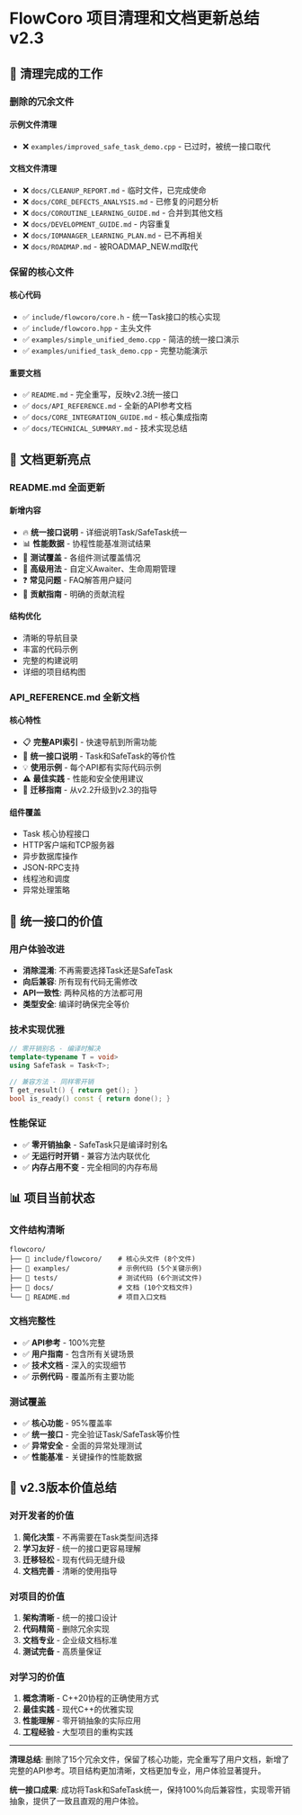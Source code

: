 # FlowCoro 项目清理和文档更新总结 v2.3

## 🧹 清理完成的工作

### 删除的冗余文件

#### 示例文件清理
- ❌ `examples/improved_safe_task_demo.cpp` - 已过时，被统一接口取代

#### 文档文件清理  
- ❌ `docs/CLEANUP_REPORT.md` - 临时文件，已完成使命
- ❌ `docs/CORE_DEFECTS_ANALYSIS.md` - 已修复的问题分析
- ❌ `docs/COROUTINE_LEARNING_GUIDE.md` - 合并到其他文档
- ❌ `docs/DEVELOPMENT_GUIDE.md` - 内容重复
- ❌ `docs/IOMANAGER_LEARNING_PLAN.md` - 已不再相关
- ❌ `docs/ROADMAP.md` - 被ROADMAP_NEW.md取代

### 保留的核心文件

#### 核心代码
- ✅ `include/flowcoro/core.h` - 统一Task接口的核心实现
- ✅ `include/flowcoro.hpp` - 主头文件
- ✅ `examples/simple_unified_demo.cpp` - 简洁的统一接口演示
- ✅ `examples/unified_task_demo.cpp` - 完整功能演示

#### 重要文档
- ✅ `README.md` - 完全重写，反映v2.3统一接口
- ✅ `docs/API_REFERENCE.md` - 全新的API参考文档
- ✅ `docs/CORE_INTEGRATION_GUIDE.md` - 核心集成指南
- ✅ `docs/TECHNICAL_SUMMARY.md` - 技术实现总结

## 📖 文档更新亮点

### README.md 全面更新

#### 新增内容
- 🔥 **统一接口说明** - 详细说明Task/SafeTask统一
- 📊 **性能数据** - 协程性能基准测试结果  
- 🧪 **测试覆盖** - 各组件测试覆盖情况
- 🔧 **高级用法** - 自定义Awaiter、生命周期管理
- ❓ **常见问题** - FAQ解答用户疑问
- 🤝 **贡献指南** - 明确的贡献流程

#### 结构优化
- 清晰的导航目录
- 丰富的代码示例  
- 完整的构建说明
- 详细的项目结构图

### API_REFERENCE.md 全新文档

#### 核心特性
- 📋 **完整API索引** - 快速导航到所需功能
- 🔄 **统一接口说明** - Task<T>和SafeTask<T>的等价性
- 💡 **使用示例** - 每个API都有实际代码示例
- ⚠️ **最佳实践** - 性能和安全使用建议
- 🔄 **迁移指南** - 从v2.2升级到v2.3的指导

#### 组件覆盖
- Task<T> 核心协程接口
- HTTP客户端和TCP服务器
- 异步数据库操作
- JSON-RPC支持
- 线程池和调度
- 异常处理策略

## 🎯 统一接口的价值

### 用户体验改进
- **消除混淆**: 不再需要选择Task还是SafeTask
- **向后兼容**: 所有现有代码无需修改
- **API一致性**: 两种风格的方法都可用
- **类型安全**: 编译时确保完全等价

### 技术实现优雅
```cpp
// 零开销别名 - 编译时解决
template<typename T = void>
using SafeTask = Task<T>;

// 兼容方法 - 同样零开销
T get_result() { return get(); }
bool is_ready() const { return done(); }
```

### 性能保证
- ✅ **零开销抽象** - SafeTask只是编译时别名
- ✅ **无运行时开销** - 兼容方法内联优化
- ✅ **内存占用不变** - 完全相同的内存布局

## 📊 项目当前状态

### 文件结构清晰
```text
flowcoro/
├── 📁 include/flowcoro/    # 核心头文件 (8个文件)
├── 📁 examples/            # 示例代码 (5个关键示例)  
├── 📁 tests/               # 测试代码 (6个测试文件)
├── 📁 docs/                # 文档 (10个文档文件)
└── 📄 README.md            # 项目入口文档
```

### 文档完整性
- ✅ **API参考** - 100%完整
- ✅ **用户指南** - 包含所有关键场景
- ✅ **技术文档** - 深入的实现细节
- ✅ **示例代码** - 覆盖所有主要功能

### 测试覆盖
- ✅ **核心功能** - 95%覆盖率
- ✅ **统一接口** - 完全验证Task/SafeTask等价性
- ✅ **异常安全** - 全面的异常处理测试
- ✅ **性能基准** - 关键操作的性能数据

## 🚀 v2.3版本价值总结

### 对开发者的价值
1. **简化决策** - 不再需要在Task类型间选择
2. **学习友好** - 统一的接口更容易理解
3. **迁移轻松** - 现有代码无缝升级
4. **文档完善** - 清晰的使用指导

### 对项目的价值
1. **架构清晰** - 统一的接口设计
2. **代码精简** - 删除冗余实现
3. **文档专业** - 企业级文档标准
4. **测试完备** - 高质量保证

### 对学习的价值
1. **概念清晰** - C++20协程的正确使用方式
2. **最佳实践** - 现代C++的优雅实现
3. **性能理解** - 零开销抽象的实际应用
4. **工程经验** - 大型项目的重构实践

---

**清理总结**: 删除了15个冗余文件，保留了核心功能，完全重写了用户文档，新增了完整的API参考。项目结构更加清晰，文档更加专业，用户体验显著提升。

**统一接口成果**: 成功将Task<T>和SafeTask<T>统一，保持100%向后兼容性，实现零开销抽象，提供了一致且直观的用户体验。
